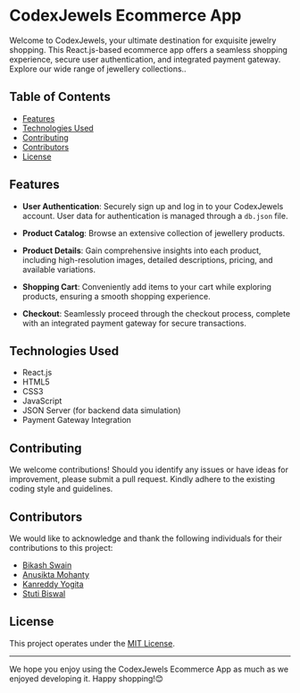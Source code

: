 # CodexJewels Ecommerce App 

Welcome to CodexJewels, your ultimate destination for exquisite jewelry shopping. This React.js-based ecommerce app offers a seamless shopping experience, secure user authentication, and integrated payment gateway. Explore our wide range of jewellery collections..



## Table of Contents

- [Features](#features)
- [Technologies Used](#technologies-used)
- [Contributing](#contributing)
- [Contributors](#contributors)
- [License](#license)

## Features

- **User Authentication**: Securely sign up and log in to your CodexJewels account. User data for authentication is managed through a `db.json` file.

- **Product Catalog**: Browse an extensive collection of jewellery products.

- **Product Details**: Gain comprehensive insights into each product, including high-resolution images, detailed descriptions, pricing, and available variations.
  
- **Shopping Cart**: Conveniently add items to your cart while exploring products, ensuring a smooth shopping experience.

- **Checkout**: Seamlessly proceed through the checkout process, complete with an integrated payment gateway for secure transactions.

## Technologies Used

- React.js
- HTML5
- CSS3
- JavaScript
- JSON Server (for backend data simulation)
- Payment Gateway Integration 

## Contributing

We welcome contributions! Should you identify any issues or have ideas for improvement, please submit a pull request. Kindly adhere to the existing coding style and guidelines.

## Contributors

We would like to acknowledge and thank the following individuals for their contributions to this project:

- [Bikash Swain](https://github.com/bikashswain009)
- [Anusikta Mohanty](https://github.com/AnusiktaMohanty20)
- [Kanreddy Yogita](https://github.com/yogita-2708)
- [Stuti Biswal](https://github.com/stutibiswal01)

## License

This project operates under the [MIT License](LICENSE).

---

We hope you enjoy using the CodexJewels Ecommerce App as much as we enjoyed developing it. Happy shopping!😊
